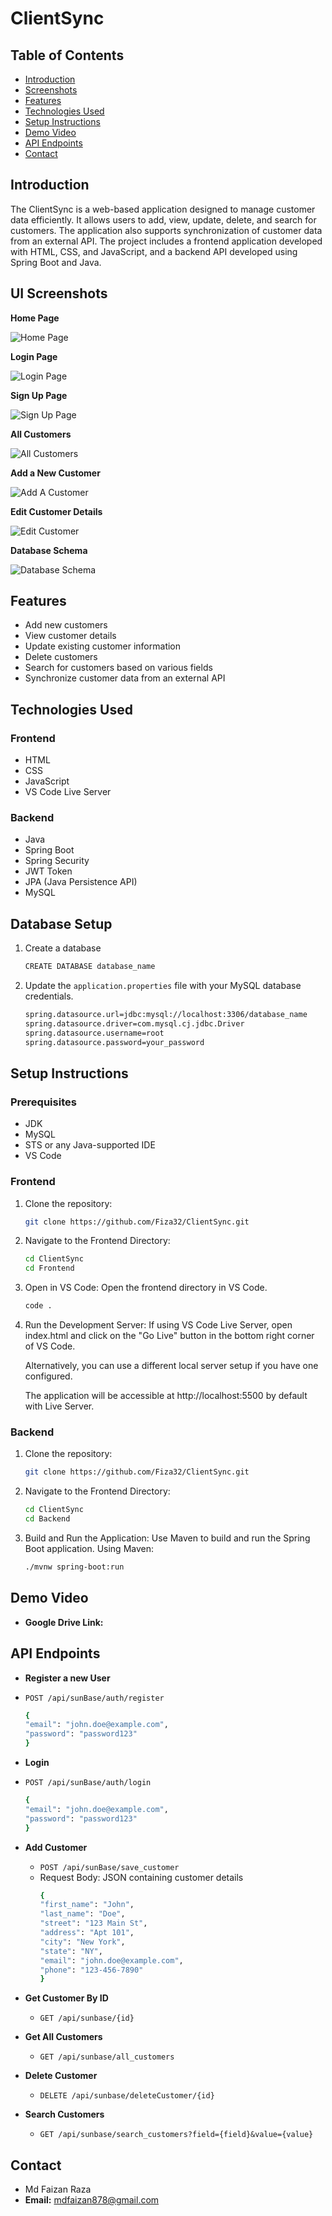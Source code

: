 # ClientSync

## Table of Contents
- [Introduction](#introduction)
- [Screenshots](#ui-screenshots)
- [Features](#features)
- [Technologies Used](#technologies-used)
- [Setup Instructions](#setup-instructions)
- [Demo Video](#demo-video)
- [API Endpoints](#api-endpoints)
- [Contact](#contact)

## Introduction
The ClientSync is a web-based application designed to manage customer data efficiently. It allows users to add, view, update, delete, and search for customers. The application also supports synchronization of customer data from an external API. The project includes a frontend application developed with HTML, CSS, and JavaScript, and a backend API developed using Spring Boot and Java.

## UI Screenshots
**Home Page**

![Home Page](Images/Home_Page.png)

**Login Page**

![Login Page](Images/Login_Page.png)

**Sign Up Page**

![Sign Up Page](Images/Sign_Up_Page.png)

**All Customers**

![All Customers](Images/All_Customers.png)

**Add a New Customer**

![Add A Customer](Images/Add_New_Customer.png)

**Edit Customer Details**

![Edit Customer](Images/Edit_Customer_Details.png)

**Database Schema**

![Database Schema](Images/database.png)


## Features
- Add new customers
- View customer details
- Update existing customer information
- Delete customers
- Search for customers based on various fields
- Synchronize customer data from an external API

## Technologies Used
### Frontend
- HTML
- CSS
- JavaScript
- VS Code Live Server

### Backend
- Java
- Spring Boot
- Spring Security
- JWT Token
- JPA (Java Persistence API)
- MySQL

## Database Setup
1. Create a database
   ```sh
   CREATE DATABASE database_name
   ```
3. Update the `application.properties` file with your MySQL database credentials.
    ```sh
    spring.datasource.url=jdbc:mysql://localhost:3306/database_name
    spring.datasource.driver=com.mysql.cj.jdbc.Driver
    spring.datasource.username=root
    spring.datasource.password=your_password
    ```
## Setup Instructions
### Prerequisites
- JDK
- MySQL
- STS or any Java-supported IDE
- VS Code

### Frontend
1. Clone the repository:
    ```sh
    git clone https://github.com/Fiza32/ClientSync.git
    ```
2. Navigate to the Frontend Directory:
    ```sh
    cd ClientSync
    cd Frontend
    ```
3. Open in VS Code:
   Open the frontend directory in VS Code.
    ```sh
    code .
    ```
4. Run the Development Server:
   If using VS Code Live Server, open index.html and click on the "Go Live" button in the bottom right corner of VS Code.

    Alternatively, you can use a different local server setup if you have one configured.

    The application will be accessible at http://localhost:5500 by default with Live Server.

### Backend
1. Clone the repository:
    ```sh
    git clone https://github.com/Fiza32/ClientSync.git
    ```
2. Navigate to the Frontend Directory:
    ```sh
    cd ClientSync
    cd Backend
    ```
3. Build and Run the Application:
   Use Maven to build and run the Spring Boot application.
   Using Maven:
    ```sh
    ./mvnw spring-boot:run
    ```

## Demo Video
- **Google Drive Link:** 

## API Endpoints
- **Register a new User**
- `POST /api/sunBase/auth/register`
  ```sh
  {
  "email": "john.doe@example.com",
  "password": "password123"
  }
  ```
- **Login**
- `POST /api/sunBase/auth/login`
  ```sh
  {
  "email": "john.doe@example.com",
  "password": "password123"
  }
  ```

- **Add Customer**
  - `POST /api/sunBase/save_customer`
  - Request Body: JSON containing customer details
    ```sh
    {
    "first_name": "John",
    "last_name": "Doe",
    "street": "123 Main St",
    "address": "Apt 101",
    "city": "New York",
    "state": "NY",
    "email": "john.doe@example.com",
    "phone": "123-456-7890"
    }
    ```

- **Get Customer By ID**
  - `GET /api/sunbase/{id}`

- **Get All Customers**
  - `GET /api/sunbase/all_customers`

- **Delete Customer**
  - `DELETE /api/sunbase/deleteCustomer/{id}`

- **Search Customers**
  - `GET /api/sunbase/search_customers?field={field}&value={value}`

## Contact
- Md Faizan Raza
- **Email:** mdfaizan878@gmail.com
